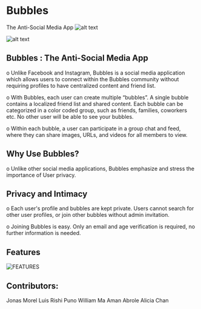# Bubbles
The Anti-Social Media App 
![alt text](https://i.imgur.com/pLNuTLj.png)

![alt text](https://i.imgur.com/h0McPrI.png)


## Bubbles : The Anti-Social Media App 

o Unlike Facebook and Instagram, Bubbles is a social media application which allows users to connect within the Bubbles community without requiring profiles to have centralized content and friend list. 

o With Bubbles, each user can create multiple “bubbles”. A single bubble contains a localized friend list and shared content. Each bubble can be categorized in a color coded group, such as friends, families, coworkers etc. No other user will be able to see your bubbles. 

o Within each bubble, a user can participate in a group chat and feed, where they can share images, URLs, and videos for all members to view. 

## Why Use Bubbles? 
o Unlike other social media applications, Bubbles emphasize and stress the importance of User privacy. 

## Privacy and Intimacy 
o Each user's profile and bubbles are kept private. Users cannot search for other user profiles, or join other bubbles without admin invitation. 

o Joining Bubbles is easy. Only an email and age verification is required, no further information is needed. 

## Features 

![FEATURES](https://i.imgur.com/oZ9gS2o.png)

## Contributors: 

Jonas Morel 
Luis Rishi Puno
William Ma
Aman Abrole 
Alicia Chan
